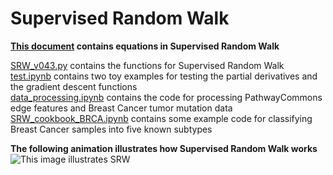 # Supervised Random Walk  

**[This document](./equations_v043.ipynb) contains equations in Supervised Random Walk**  


[SRW_v043.py](./SRW_v043.py) contains the functions for Supervised Random Walk  
[test.ipynb](./test.ipynb) contains two toy examples for testing the partial derivatives and the gradient descent functions  
[data_processing.ipynb](./data_processing.ipynb) contains the code for processing PathwayCommons edge features and Breast Cancer tumor mutation data  
[SRW_cookbook_BRCA.ipynb](./SRW_cookbook_BRCA.ipynb) contains some example code for classifying Breast Cancer samples into five known subtypes   


**The following animation illustrates how Supervised Random Walk works**  
![This image illustrates SRW](./images/BRCA.gif)

